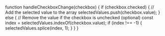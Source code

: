 function handleCheckboxChange(checkbox) {
    if (checkbox.checked) {
        // Add the selected value to the array
        selectedValues.push(checkbox.value);
    } else {
        // Remove the value if the checkbox is unchecked (optional)
        const index = selectedValues.indexOf(checkbox.value);
        if (index !== -1) {
            selectedValues.splice(index, 1);
        }
    }
}
